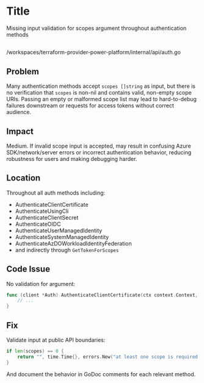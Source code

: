 # Title
Missing input validation for scopes argument throughout authentication methods

##
/workspaces/terraform-provider-power-platform/internal/api/auth.go

## Problem
Many authentication methods accept `scopes []string` as input, but there is no verification that `scopes` is non-nil and contains valid, non-empty scope URIs. Passing an empty or malformed scope list may lead to hard-to-debug failures downstream or requests for access tokens without correct audience.

## Impact
Medium. If invalid scope input is accepted, may result in confusing Azure SDK/network/server errors or incorrect authentication behavior, reducing robustness for users and making debugging harder.

## Location
Throughout all auth methods including:
- AuthenticateClientCertificate
- AuthenticateUsingCli
- AuthenticateClientSecret
- AuthenticateOIDC
- AuthenticateUserManagedIdentity
- AuthenticateSystemManagedIdentity
- AuthenticateAzDOWorkloadIdentityFederation
- and indirectly through `GetTokenForScopes`

## Code Issue
No validation for argument:
```go
func (client *Auth) AuthenticateClientCertificate(ctx context.Context, scopes []string) (string, time.Time, error) {
    // ...
}
```

## Fix
Validate input at public API boundaries:

```go
if len(scopes) == 0 {
    return "", time.Time{}, errors.New("at least one scope is required for token request")
}
```
And document the behavior in GoDoc comments for each relevant method.